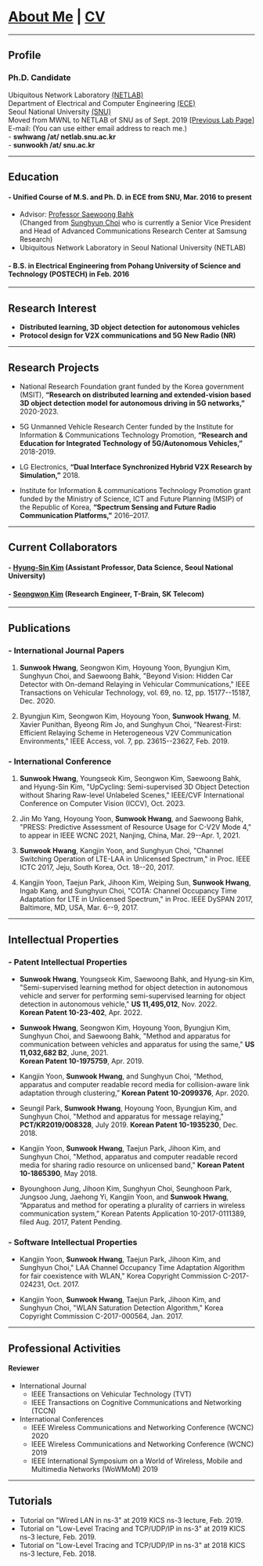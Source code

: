
# [About Me](index) | [CV](CV_swhwang_22.pdf)

---
## Profile

### Ph.D. Candidate
Ubiquitous Network Laboratory [(NETLAB)](http://netlab.snu.ac.kr)\
Department of Electrical and Computer Engineering [(ECE)](https://ece.snu.ac.kr)\
Seoul National University [(SNU)](https://snu.ac.kr)\
Moved from MWNL to NETLAB of SNU as of Sept. 2019 [[Previous Lab Page]](https://sites.google.com/a/mwnl.snu.ac.kr/www/)\
E-mail: (You can use either email address to reach me.)\
    - **swhwang /at/ netlab.snu.ac.kr**\
    - **sunwookh /at/ snu.ac.kr**

---
## Education

#### - Unified Course of M.S. and Ph. D. in ECE from SNU, Mar. 2016 to present
* Advisor: [Professor Saewoong Bahk](https://sites.google.com/netlab.snu.ac.kr/netlabhome/people/faculty)\
(Changed from [Sunghyun Choi](https://sites.google.com/view/sunghyun-chois-home) who is currently a Senior Vice President and Head of Advanced Communications Research Center
at Samsung Research)
* Ubiquitous Network Laboratory in Seoul National University (NETLAB)
<!-- * Area of Research: Network Systems & Wireless Communications
 -->

#### - B.S. in Electrical Engineering from Pohang University of Science and Technology (POSTECH) in Feb. 2016

---
## Research Interest
- **Distributed learning, 3D object detection for autonomous vehicles**
- **Protocol design for V2X communications and 5G New Radio (NR)**

---
## Research Projects

* National Research Foundation grant funded by the Korea government (MSIT),
**“Research on distributed learning and extended-vision based 3D object detection model for autonomous driving in 5G networks,”** 2020-2023.

* 5G Unmanned Vehicle Research Center funded by the Institute for Information & Communications Technology Promotion,
**“Research and Education for Integrated Technology of 5G/Autonomous Vehicles,”** 2018-2019.

* LG Electronics,
**“Dual Interface Synchronized Hybrid V2X Research by Simulation,”** 2018.

* Institute for Information & communications Technology Promotion grant funded by the Ministry of Science, ICT and Future Planning (MSIP) of the Republic of Korea,
**“Spectrum Sensing and Future Radio Communication Platforms,”** 2016–2017.

---
## Current Collaborators

#### - [Hyung-Sin Kim](https://sites.google.com/site/hskiminthebody/home) (Assistant Professor, Data Science, Seoul National University)
#### - [Seongwon Kim](https://sites.google.com/a/mwnl.snu.ac.kr/www/people/seongwon-kim) (Research Engineer, T-Brain, SK Telecom)

---
## Publications

### - International Journal Papers
1.  **Sunwook Hwang**, Seongwon Kim, Hoyoung Yoon, Byungjun Kim, Sunghyun Choi, and Saewoong Bahk,
"Beyond Vision: Hidden Car Detector with On-demand Relaying in Vehicular Communications,"
IEEE Transactions on Vehicular Technology, vol. 69, no. 12, pp. 15177--15187, Dec. 2020.

2. Byungjun Kim, Seongwon Kim, Hoyoung Yoon, **Sunwook Hwang**, M. Xavier Punithan, Byeong Rim Jo, and Sunghyun Choi,
"Nearest-First: Efficient Relaying Scheme in Heterogeneous V2V Communication Environments,"
IEEE Access, vol. 7, pp. 23615--23627, Feb. 2019.

### - International Conference
1. **Sunwook Hwang**, Youngseok Kim, Seongwon Kim, Saewoong Bahk, and Hyung-Sin Kim,
"UpCycling: Semi-supervised 3D Object Detection without Sharing Raw-level Unlabeled Scenes,"
IEEE/CVF International Conference on Computer Vision (ICCV), Oct. 2023.

4. Jin Mo Yang, Hoyoung Yoon, **Sunwook Hwang**, and Saewoong Bahk,
"PRESS: Predictive Assessment of Resource Usage for C-V2V Mode 4,"
to appear in IEEE WCNC 2021, Nanjing, China, Mar. 29--Apr. 1, 2021.

2. **Sunwook Hwang**, Kangjin Yoon, and Sunghyun Choi,
"Channel Switching Operation of LTE-LAA in Unlicensed Spectrum,"
in Proc. IEEE ICTC 2017, Jeju, South Korea, Oct. 18--20, 2017.

3. Kangjin Yoon, Taejun Park, Jihoon Kim, Weiping Sun, **Sunwook Hwang**, Ingab Kang, and Sunghyun Choi,
"COTA: Channel Occupancy Time Adaptation for LTE in Unlicensed Spectrum,"
in Proc. IEEE DySPAN 2017, Baltimore, MD, USA, Mar. 6--9, 2017.



<!--
#### - Domestic Conference Papers
1. 황선욱, 윤호영, 김병준, 최성현, "C-V2X에서 효과적인 CAM 중계 방식의 필요성에 대한 고찰," 제29회 통신정보합동학술대회 (JCCI 2019), 강릉, 2019년 5월 1-3일.

2. 황선욱, 손위평, 김병준, 윤호영, 박승일, 최성현, "MCS 조절에 따른 V2X 통신 성능 분석," 제28회 통신정보합동학술대회 (JCCI 2018), 여수, 2018년 5월 2-4일.

3. 황선욱, 윤강진, 박태준, 김지훈, 최성현, "LTE-LAA 다중채널 접속기법의 성능향상 방법," 한국통신학회 2017년도 동계종합학술발표회, 강원 정선, 2017년 1월 20일.
-->

---
## Intellectual Properties

### - Patent Intellectual Properties
* **Sunwook Hwang**, Youngseok Kim, Saewoong Bahk, and Hyung-sin Kim,
"Semi-supervised learning method for object detection in autonomous vehicle
and server for performing semi-supervised learning for object detection in
autonomous vehicle,"
**US 11,495,012**, Nov. 2022.\
**Korean Patent 10-23-402**, Apr. 2022.

* **Sunwook Hwang**, Seongwon Kim, Hoyoung Yoon, Byungjun Kim, Sunghyun Choi, and Saewoong Bahk,
"Method and apparatus for communication between vehicles and apparatus for using the same,"
**US 11,032,682 B2**, June, 2021.\
**Korean Patent 10-1975759**, Apr. 2019.

* Kangjin Yoon, **Sunwook Hwang**, and Sunghyun Choi,
“Method, apparatus and computer readable record media for collision-aware link adaptation through clustering,”
**Korean Patent 10-2099376**, Apr. 2020.

* Seungil Park, **Sunwook Hwang**, Hoyoung Yoon, Byungjun Kim, and Sunghyun Choi,
"Method and apparatus for message relaying,"
**PCT/KR2019/008328**, July 2019.
**Korean Patent 10-1935230**, Dec. 2018.

* Kangjin Yoon, **Sunwook Hwang**, Taejun Park, Jihoon Kim, and Sunghyun Choi,
"Method, apparatus and computer readable record media for sharing radio resource on unlicensed band,"
**Korean Patent 10-1865390**, May 2018.

* Byounghoon Jung, Jihoon Kim, Sunghyun Choi, Seunghoon Park, Jungsoo Jung, Jaehong Yi, Kangjin Yoon, and **Sunwook Hwang**,
“Apparatus and method for operating a plurality of carriers in wireless communication system,”
Korean Patents Application 10-2017-0111389, filed Aug. 2017, Patent Pending.

### - Software Intellectual Properties
* Kangjin Yoon, **Sunwook Hwang**, Taejun Park, Jihoon Kim, and Sunghyun Choi,"
LAA Channel Occupancy Time Adaptation Algorithm for fair coexistence with WLAN,"
Korea Copyright Commission C-2017-024231, Oct. 2017.

* Kangjin Yoon, **Sunwook Hwang**, Taejun Park, Jihoon Kim, and Sunghyun Choi,
"WLAN Saturation Detection Algorithm,"
Korea Copyright Commission C-2017-000564, Jan. 2017.

---
## Professional Activities

#### Reviewer
- International Journal
  * IEEE Transactions on Vehicular Technology (TVT)
  * IEEE Transactions on Cognitive Communications and Networking (TCCN)
- International Conferences
  * IEEE Wireless Communications and Networking Conference (WCNC) 2020
  * IEEE Wireless Communications and Networking Conference (WCNC) 2019
  * IEEE International Symposium on a World of Wireless, Mobile and Multimedia Networks (WoWMoM) 2019

---
## Tutorials

* Tutorial on "Wired LAN in ns-3" at 2019 KICS ns-3 lecture, Feb. 2019.
* Tutorial on "Low-Level Tracing and TCP/UDP/IP in ns-3" at 2019 KICS ns-3 lecture, Feb. 2019.
* Tutorial on "Low-Level Tracing and TCP/UDP/IP in ns-3" at 2018 KICS ns-3 lecture, Feb. 2018.

<!--
> This is a blockquote following a header.
>
> When something is important enough, you do it even if the odds are not in your favor.

#### Header 4

*   This is an unordered list following a header.
*   This is an unordered list following a header.
*   This is an unordered list following a header.

##### Header 5

1.  This is an ordered list following a header.
2.  This is an ordered list following a header.
3.  This is an ordered list following a header.

###### Header 6

| head1        | head two          | three |
|:-------------|:------------------|:------|
| ok           | good swedish fish | nice  |
| out of stock | good and plenty   | nice  |
| ok           | good `oreos`      | hmm   |
| ok           | good `zoute` drop | yumm  |

### There's a horizontal rule below this.

* * *

### Here is an unordered list:

*   Item foo
*   Item bar
*   Item baz
*   Item zip

### And an ordered list:

1.  Item one
1.  Item two
1.  Item three
1.  Item four

### And a nested list:

- level 1 item
  - level 2 item
  - level 2 item
    - level 3 item
    - level 3 item
- level 1 item
  - level 2 item
  - level 2 item
  - level 2 item
- level 1 item
  - level 2 item
  - level 2 item
- level 1 item

### Small image

![Octocat](https://github.githubassets.com/images/icons/emoji/octocat.png)

### Large image

![Branching](https://guides.github.com/activities/hello-world/branching.png)


### Definition lists can be used with HTML syntax.

<dl>
<dt>Name</dt>
<dd>Godzilla</dd>
<dt>Born</dt>
<dd>1952</dd>
<dt>Birthplace</dt>
<dd>Japan</dd>
<dt>Color</dt>
<dd>Green</dd>
</dl>

```
Long, single-line code blocks should not wrap. They should horizontally scroll if they are too long. This line should be long enough to demonstrate this.
```

```
The final element.
```
-->
